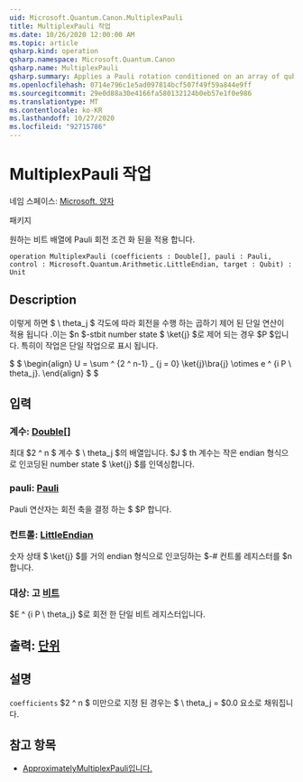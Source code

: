 ```yaml
---
uid: Microsoft.Quantum.Canon.MultiplexPauli
title: MultiplexPauli 작업
ms.date: 10/26/2020 12:00:00 AM
ms.topic: article
qsharp.kind: operation
qsharp.namespace: Microsoft.Quantum.Canon
qsharp.name: MultiplexPauli
qsharp.summary: Applies a Pauli rotation conditioned on an array of qubits.
ms.openlocfilehash: 0714e796c1e5ad097814bcf507f49f59a844e9ff
ms.sourcegitcommit: 29e0d88a30e4166fa580132124b0eb57e1f0e986
ms.translationtype: MT
ms.contentlocale: ko-KR
ms.lasthandoff: 10/27/2020
ms.locfileid: "92715786"
---
```

# <a name="multiplexpauli-operation"></a>MultiplexPauli 작업

네임 스페이스: [Microsoft. 양자](xref:Microsoft.Quantum.Canon)

패키지 [](https://nuget.org/packages/)


원하는 비트 배열에 Pauli 회전 조건 화 된을 적용 합니다.

```qsharp
operation MultiplexPauli (coefficients : Double[], pauli : Pauli, control : Microsoft.Quantum.Arithmetic.LittleEndian, target : Qubit) : Unit
```


## <a name="description"></a>Description

이렇게 하면 $ \ theta_j $ 각도에 따라 회전을 수행 하는 곱하기 제어 된 단일 연산이 적용 됩니다 .이는 $n $-stbit number state $ \ket{j} $로 제어 되는 경우 $P $입니다.
특히이 작업은 단일 작업으로 표시 됩니다.

$ $ \begin{align} U = \sum ^ {2 ^ n-1} _ {j = 0} \ket{j}\bra{j} \otimes e ^ {i P \ theta_j}.
\end{align} $ $

## <a name="input"></a>입력

### <a name="coefficients--double"></a>계수: [Double](xref:microsoft.quantum.lang-ref.double)[]

최대 $2 ^ n $ 계수 $ \ theta_j $의 배열입니다. $J $ th 계수는 작은 endian 형식으로 인코딩된 number state $ \ket{j} $를 인덱싱합니다.


### <a name="pauli--pauli"></a>pauli: [Pauli](xref:microsoft.quantum.lang-ref.pauli)

Pauli 연산자는 회전 축을 결정 하는 $ $P 합니다.


### <a name="control--littleendian"></a>컨트롤: [LittleEndian](xref:Microsoft.Quantum.Arithmetic.LittleEndian)

숫자 상태 $ \ket{j} $를 거의 endian 형식으로 인코딩하는 $-# 컨트롤 레지스터를 $n 합니다.


### <a name="target--qubit"></a>대상: 고 [비트](xref:microsoft.quantum.lang-ref.qubit)

$E ^ {i P \ theta_j} $로 회전 한 단일 비트 레지스터입니다.



## <a name="output--unit"></a>출력: [단위](xref:microsoft.quantum.lang-ref.unit)



## <a name="remarks"></a>설명

`coefficients` $2 ^ n $ 미만으로 지정 된 경우는 $ \ theta_j = $0.0 요소로 채워집니다.

## <a name="see-also"></a>참고 항목

- [ApproximatelyMultiplexPauli입니다.](xref:Microsoft.Quantum.Canon.ApproximatelyMultiplexPauli)